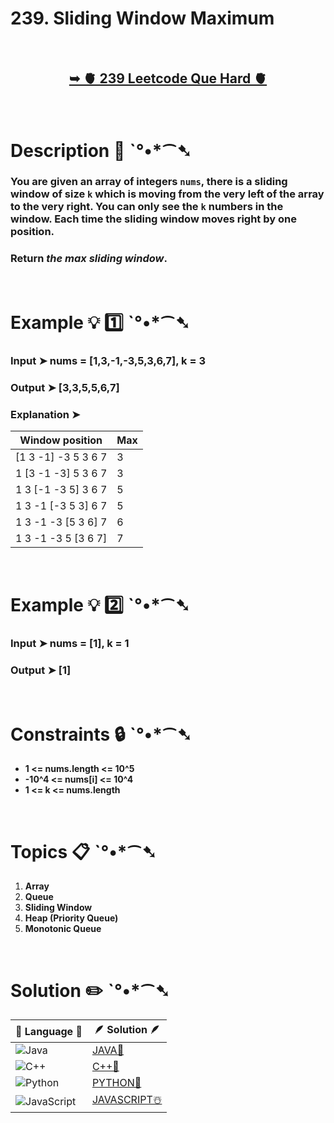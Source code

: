 # 239. Sliding Window Maximum

</br>

<h2 align="center">  

<a href="https://leetcode.com/problems/sliding-window-maximum/description/"><strong>➥ 🫀 239 Leetcode Que Hard 🫀 </strong></a>
</h2>

</br>

# Description 📜 ˋ°•*⁀➷

### You are given an array of integers `nums`, there is a sliding window of size `k` which is moving from the very left of the array to the very right. You can only see the `k` numbers in the window. Each time the sliding window moves right by one position.

### Return *the max sliding window*.

</br>

# Example 💡 1️⃣ ˋ°•*⁀➷

  ### Input  ➤ nums = [1,3,-1,-3,5,3,6,7], k = 3

  ### Output  ➤ [3,3,5,5,6,7]

  ### Explanation  ➤

| Window position   | Max |
| ------------- | ------------- |
| [1  3  -1] -3  5  3  6  7   |    3  |
| 1 [3  -1  -3] 5  3  6  7    | 3   |
| 1  3 [-1  -3  5] 3  6  7    | 5   |
| 1  3  -1 [-3  5  3] 6  7     | 5   |
|  1  3  -1  -3 [5  3  6] 7    | 6   |
| 1  3  -1  -3  5 [3  6  7]     | 7   |

</br>

# Example 💡 2️⃣ ˋ°•*⁀➷

  ### Input ➤ nums = [1], k = 1

  ### Output  ➤  [1]

</br>

# Constraints 🔒 ˋ°•*⁀➷

- **1 <= nums.length <= 10^5**
- **-10^4 <= nums[i] <= 10^4**
- **1 <= k <= nums.length**

</br>

# Topics 📋 ˋ°•*⁀➷

1. **Array**
2. **Queue**
3. **Sliding Window**
4. **Heap (Priority Queue)**
5. **Monotonic Queue**


</br>

# Solution ✏️ ˋ°•*⁀➷

| 📒 Language 📒  | 🪶 Solution 🪶 |
| ------------- | ------------- |
|  ![Java](https://img.shields.io/badge/java-%23ED8B00.svg?style=for-the-badge&logo=openjdk&logoColor=white)  | [JAVA🍁](https://github.com/Prakhar-002/LEETCODE/blob/main/%F0%9F%8E%AD%20LEVEL%20wise%20que%20with%20solution%20%F0%9F%8E%AF/%F0%9F%AB%80%20Hard%20239.%20Sliding%20Window%20Maximum%20%E2%98%83%EF%B8%8F%20%F0%9F%8D%81%20%F0%9F%8D%B0/%F0%9F%8D%81JAVA_239_SlidingWindowMaximum.java) |
|  ![C++](https://img.shields.io/badge/c++-%2300599C.svg?style=for-the-badge&logo=c%2B%2B&logoColor=white)  | [C++🎲](https://github.com/Prakhar-002/LEETCODE/blob/main/%F0%9F%8E%AD%20LEVEL%20wise%20que%20with%20solution%20%F0%9F%8E%AF/%F0%9F%AB%80%20Hard%20239.%20Sliding%20Window%20Maximum%20%E2%98%83%EF%B8%8F%20%F0%9F%8D%81%20%F0%9F%8D%B0/%F0%9F%8E%B2CPP_239_SlidingWindowMaximum.cpp)  |
|  ![Python](https://img.shields.io/badge/python-3670A0?style=for-the-badge&logo=python&logoColor=ffdd54)    | [PYTHON🍰](https://github.com/Prakhar-002/LEETCODE/blob/main/%F0%9F%8E%AD%20LEVEL%20wise%20que%20with%20solution%20%F0%9F%8E%AF/%F0%9F%AB%80%20Hard%20239.%20Sliding%20Window%20Maximum%20%E2%98%83%EF%B8%8F%20%F0%9F%8D%81%20%F0%9F%8D%B0/%F0%9F%8D%B0PYTHON_239_SlidingWindowMaximum.py) |
| ![JavaScript](https://img.shields.io/badge/javascript-%23323330.svg?style=for-the-badge&logo=javascript&logoColor=%23F7DF1E)   | [JAVASCRIPT☃️](https://github.com/Prakhar-002/LEETCODE/blob/main/%F0%9F%8E%AD%20LEVEL%20wise%20que%20with%20solution%20%F0%9F%8E%AF/%F0%9F%AB%80%20Hard%20239.%20Sliding%20Window%20Maximum%20%E2%98%83%EF%B8%8F%20%F0%9F%8D%81%20%F0%9F%8D%B0/%E2%98%83%EF%B8%8FJAVASCRIPT_239_SlidingWindowMaximum.js) |

